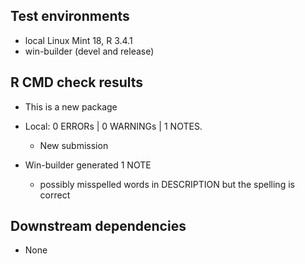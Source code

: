 ## Test environments

* local Linux Mint 18, R 3.4.1
* win-builder (devel and release)

## R CMD check results

* This is a new package
* Local: 0 ERRORs | 0 WARNINGs | 1 NOTES.

    * New submission
    
* Win-builder generated 1 NOTE

    * possibly misspelled words in DESCRIPTION but the spelling is correct


## Downstream dependencies

* None